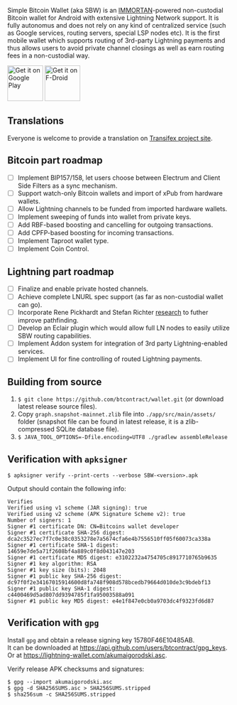 Simple Bitcoin Wallet (aka SBW) is an [IMMORTAN](https://github.com/btcontract/IMMORTAN)-powered non-custodial Bitcoin wallet for Android with extensive Lightning Network support. It is fully autonomus and does not rely on any kind of centralized service (such as Google services, routing servers, special LSP nodes etc). It is the first mobile wallet which supports routing of 3rd-party Lightning payments and thus allows users to avoid private channel closings as well as earn routing fees in a non-custodial way.    

<a href="https://play.google.com/store/apps/details?id=com.btcontract.wallet"><img alt="Get it on Google Play" src="https://play.google.com/intl/en_us/badges/images/apps/en-play-badge.png" height="80pt"/></a>&nbsp;<a href="https://f-droid.org/repository/browse/?fdid=com.btcontract.wallet"><img alt="Get it on F-Droid" src="https://f-droid.org/wiki/images/5/55/F-Droid-button_get-it-on_bigger.png" height="80pt"/></a>  

## Translations

Everyone is welcome to provide a translation on [Transifex project site](https://www.transifex.com/simple-bitcoin-wallet/simple-bitcoin-wallet-for-android/).

## Bitcoin part roadmap

- [ ] Implement BIP157/158, let users choose between Electrum and Client Side Filters as a sync mechanism.
- [ ] Support watch-only Bitcoin wallets and import of xPub from hardware wallets.
- [ ] Allow Lightning channels to be funded from imported hardware wallets.
- [ ] Implement sweeping of funds into wallet from private keys.
- [ ] Add RBF-based boosting and cancelling for outgoing transactions.
- [ ] Add CPFP-based boosting for incoming transactions.
- [ ] Implement Taproot wallet type.
- [ ] Implement Coin Control.

## Lightning part roadmap

- [ ] Finalize and enable private hosted channels.
- [ ] Achieve complete LNURL spec support (as far as non-custodial wallet can go).
- [ ] Incorporate Rene Pickhardt and Stefan Richter [research](https://arxiv.org/abs/2107.05322) to futher improve pathfinding.
- [ ] Develop an Eclair plugin which would allow full LN nodes to easily utilize SBW routing capabilities.
- [ ] Implement Addon system for integration of 3rd party Lightning-enabled services.
- [ ] Implement UI for fine controlling of routed Lightning payments.

## Building from source

1. `$ git clone https://github.com/btcontract/wallet.git` (or download latest release source files).
2. Copy `graph.snapshot-mainnet.zlib` file into `./app/src/main/assets/` folder (snapshot file can be found in latest release, it is a zlib-compressed SQLite database file).
3. `$ JAVA_TOOL_OPTIONS=-Dfile.encoding=UTF8 ./gradlew assembleRelease`

## Verification with `apksigner`

```$ apksigner verify --print-certs --verbose SBW-<version>.apk```

Output should contain the following info:

```
Verifies
Verified using v1 scheme (JAR signing): true
Verified using v2 scheme (APK Signature Scheme v2): true
Number of signers: 1
Signer #1 certificate DN: CN=Bitcoins wallet developer
Signer #1 certificate SHA-256 digest: dca2c3527ec7f7c0e38c0353278e7a5674cfa6e4b7556510ff05f60073ca338a
Signer #1 certificate SHA-1 digest: 14659e7de5a71f2608bf4a889c0f8d043147e203
Signer #1 certificate MD5 digest: e3102232a4754705c8917710765b9635
Signer #1 key algorithm: RSA
Signer #1 key size (bits): 2048
Signer #1 public key SHA-256 digest: dc97f0f2e34167015914600d8fa748f908d578bcedb79664d010de3c9bdebf13
Signer #1 public key SHA-1 digest: c4400469d5ad807dd9394785f1fa95003588a091
Signer #1 public key MD5 digest: e4e1f847e0cb0a9703dc4f9323fd6d87
```

## Verification with `gpg`

Install `gpg` and obtain a release signing key 15780F46E10485AB.  
It can be downloaded at https://api.github.com/users/btcontract/gpg_keys.  
Or at https://lightning-wallet.com/akumaigorodski.asc.

Verify release APK checksums and signatures:

```
$ gpg --import akumaigorodski.asc
$ gpg -d SHA256SUMS.asc > SHA256SUMS.stripped
$ sha256sum -c SHA256SUMS.stripped
```
